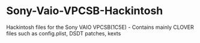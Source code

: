 # Sony-Vaio-VPCSB-Hackintosh
Hackintosh files for the Sony VAIO VPCSB(1C5E) - Contains mainly CLOVER files such as config.plist, DSDT patches, kexts
